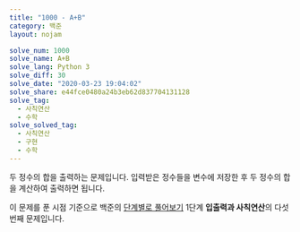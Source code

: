 ```yaml
---
title: "1000 - A+B"
category: 백준
layout: nojam

solve_num: 1000
solve_name: A+B
solve_lang: Python 3
solve_diff: 30
solve_date: "2020-03-23 19:04:02"
solve_share: e44fce0480a24b3eb62d837704131128
solve_tag:
  - 사칙연산
  - 수학
solve_solved_tag:
  - 사칙연산
  - 구현
  - 수학
---
```


두 정수의 합을 출력하는 문제입니다. 입력받은 정수들을 변수에 저장한 후 두 정수의 합을 계산하여 출력하면 됩니다.

이 문제를 푼 시점 기준으로 백준의 [단계별로 풀어보기](http://noj.am/p/s) 1단계 **입출력과 사칙연산**의 다섯 번째 문제입니다.
